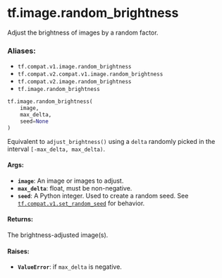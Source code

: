 <div itemscope itemtype="http://developers.google.com/ReferenceObject">
<meta itemprop="name" content="tf.image.random_brightness" />
<meta itemprop="path" content="Stable" />
</div>

# tf.image.random_brightness

Adjust the brightness of images by a random factor.

### Aliases:

* `tf.compat.v1.image.random_brightness`
* `tf.compat.v2.compat.v1.image.random_brightness`
* `tf.compat.v2.image.random_brightness`
* `tf.image.random_brightness`

``` python
tf.image.random_brightness(
    image,
    max_delta,
    seed=None
)
```

<!-- Placeholder for "Used in" -->

Equivalent to `adjust_brightness()` using a `delta` randomly picked in the
interval `[-max_delta, max_delta)`.

#### Args:


* <b>`image`</b>: An image or images to adjust.
* <b>`max_delta`</b>: float, must be non-negative.
* <b>`seed`</b>: A Python integer. Used to create a random seed. See
  <a href="../../tf/random/set_random_seed.md"><code>tf.compat.v1.set_random_seed</code></a> for behavior.


#### Returns:

The brightness-adjusted image(s).



#### Raises:


* <b>`ValueError`</b>: if `max_delta` is negative.
